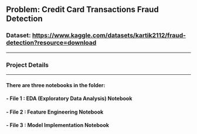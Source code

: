 ## **Problem: Credit Card Transactions Fraud Detection**

### **Dataset:** https://www.kaggle.com/datasets/kartik2112/fraud-detection?resource=download

<hr>

### Project Details

<hr>

#### There are three notebooks in the folder:

#### - File 1 : EDA (Exploratory Data Analysis) Notebook

#### - File 2 : Feature Engineering Notebook

#### - File 3 : Model Implementation Notebook
